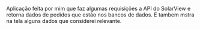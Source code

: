 Aplicação feita por mim que faz algumas requisições a API do SolarView e retorna dados de pedidos que estão nos bancos de dados.
E tambem mstra na tela alguns dados que considerei relevante.
